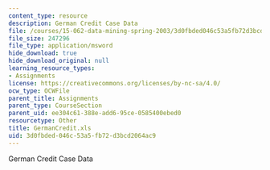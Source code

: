 ```yaml
---
content_type: resource
description: German Credit Case Data
file: /courses/15-062-data-mining-spring-2003/3d0fbded046c53a5fb72d3bcd2064ac9_GermanCredit.xls
file_size: 247296
file_type: application/msword
hide_download: true
hide_download_original: null
learning_resource_types:
- Assignments
license: https://creativecommons.org/licenses/by-nc-sa/4.0/
ocw_type: OCWFile
parent_title: Assignments
parent_type: CourseSection
parent_uid: ee304c61-388e-add6-95ce-0585400ebed0
resourcetype: Other
title: GermanCredit.xls
uid: 3d0fbded-046c-53a5-fb72-d3bcd2064ac9
---
```

German Credit Case Data